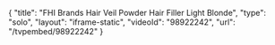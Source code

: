 {
    "title": "FHI Brands Hair Veil Powder Hair Filler  Light Blonde",
    "type": "solo",
    "layout": "iframe-static",
    "videoId": "98922242",
    "url": "\/tvpembed\/98922242"
}